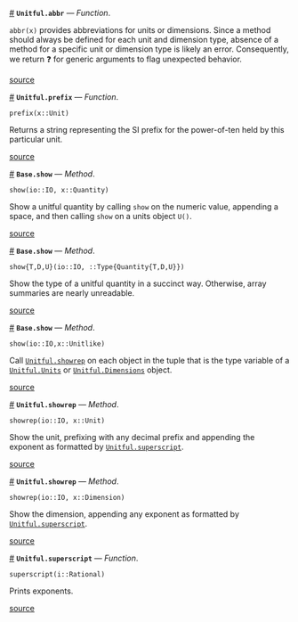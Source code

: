 <a id='Unitful.abbr' href='#Unitful.abbr'>#</a>
**`Unitful.abbr`** &mdash; *Function*.



`abbr(x)` provides abbreviations for units or dimensions. Since a method should always be defined for each unit and dimension type, absence of a method for a specific unit or dimension type is likely an error. Consequently, we return ❓ for generic arguments to flag unexpected behavior.


<a target='_blank' href='https://github.com/ajkeller34/Unitful.jl/tree/ba121919582e915d4bacefa92a766a0b348b2120/src/Display.jl#L26-L31' class='documenter-source'>source</a><br>

<a id='Unitful.prefix' href='#Unitful.prefix'>#</a>
**`Unitful.prefix`** &mdash; *Function*.



```
prefix(x::Unit)
```

Returns a string representing the SI prefix for the power-of-ten held by this particular unit.


<a target='_blank' href='https://github.com/ajkeller34/Unitful.jl/tree/ba121919582e915d4bacefa92a766a0b348b2120/src/Display.jl#L34-L41' class='documenter-source'>source</a><br>

<a id='Base.show-Tuple{IO,Unitful.Quantity}' href='#Base.show-Tuple{IO,Unitful.Quantity}'>#</a>
**`Base.show`** &mdash; *Method*.



```
show(io::IO, x::Quantity)
```

Show a unitful quantity by calling `show` on the numeric value, appending a space, and then calling `show` on a units object `U()`.


<a target='_blank' href='https://github.com/ajkeller34/Unitful.jl/tree/ba121919582e915d4bacefa92a766a0b348b2120/src/Display.jl#L50-L57' class='documenter-source'>source</a><br>

<a id='Base.show-Tuple{IO,Type{Unitful.Quantity{T,D,U}}}' href='#Base.show-Tuple{IO,Type{Unitful.Quantity{T,D,U}}}'>#</a>
**`Base.show`** &mdash; *Method*.



```
show{T,D,U}(io::IO, ::Type{Quantity{T,D,U}})
```

Show the type of a unitful quantity in a succinct way. Otherwise, array summaries are nearly unreadable.


<a target='_blank' href='https://github.com/ajkeller34/Unitful.jl/tree/ba121919582e915d4bacefa92a766a0b348b2120/src/Display.jl#L67-L74' class='documenter-source'>source</a><br>

<a id='Base.show-Tuple{IO,Unitful.Unitlike}' href='#Base.show-Tuple{IO,Unitful.Unitlike}'>#</a>
**`Base.show`** &mdash; *Method*.



```
show(io::IO,x::Unitlike)
```

Call [`Unitful.showrep`](display.md#Unitful.showrep-Tuple{IO,Unitful.Unit}) on each object in the tuple that is the type variable of a [`Unitful.Units`](types.md#Unitful.Units) or [`Unitful.Dimensions`](types.md#Unitful.Dimensions) object.


<a target='_blank' href='https://github.com/ajkeller34/Unitful.jl/tree/ba121919582e915d4bacefa92a766a0b348b2120/src/Display.jl#L82-L89' class='documenter-source'>source</a><br>

<a id='Unitful.showrep-Tuple{IO,Unitful.Unit}' href='#Unitful.showrep-Tuple{IO,Unitful.Unit}'>#</a>
**`Unitful.showrep`** &mdash; *Method*.



```
showrep(io::IO, x::Unit)
```

Show the unit, prefixing with any decimal prefix and appending the exponent as formatted by [`Unitful.superscript`](display.md#Unitful.superscript).


<a target='_blank' href='https://github.com/ajkeller34/Unitful.jl/tree/ba121919582e915d4bacefa92a766a0b348b2120/src/Display.jl#L101-L108' class='documenter-source'>source</a><br>

<a id='Unitful.showrep-Tuple{IO,Unitful.Dimension}' href='#Unitful.showrep-Tuple{IO,Unitful.Dimension}'>#</a>
**`Unitful.showrep`** &mdash; *Method*.



```
showrep(io::IO, x::Dimension)
```

Show the dimension, appending any exponent as formatted by [`Unitful.superscript`](display.md#Unitful.superscript).


<a target='_blank' href='https://github.com/ajkeller34/Unitful.jl/tree/ba121919582e915d4bacefa92a766a0b348b2120/src/Display.jl#L116-L123' class='documenter-source'>source</a><br>

<a id='Unitful.superscript' href='#Unitful.superscript'>#</a>
**`Unitful.superscript`** &mdash; *Function*.



```
superscript(i::Rational)
```

Prints exponents.


<a target='_blank' href='https://github.com/ajkeller34/Unitful.jl/tree/ba121919582e915d4bacefa92a766a0b348b2120/src/Display.jl#L129-L135' class='documenter-source'>source</a><br>

